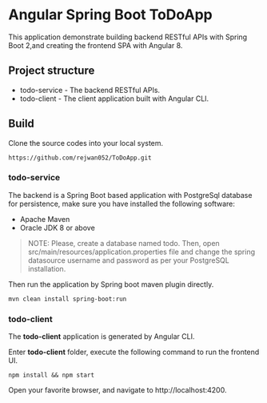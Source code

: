 # Angular Spring Boot ToDoApp

This application demonstrate building backend RESTful APIs with Spring Boot 2,and creating the frontend SPA with Angular 8.

## Project structure

* todo-service - The backend RESTful APIs.
* todo-client - The client application built with Angular CLI.

## Build 
Clone the source codes into your local system.

```
https://github.com/rejwan052/ToDoApp.git
```

### todo-service 

The backend is a Spring Boot based application with PostgreSql database for persistence, make sure you have installed the following software:

* Apache Maven
* Oracle JDK 8 or above

> NOTE: Please, create a database named todo. Then, open src/main/resources/application.properties file and change the spring datasource username and password as per your PostgreSQL installation.

Then run the application by Spring boot maven plugin directly.

```
mvn clean install spring-boot:run
```

### todo-client

The **todo-client** application is generated by Angular CLI. 

Enter **todo-client** folder, execute the following command to run the frontend UI.

```
npm install && npm start
```

Open your favorite browser, and navigate to http://localhost:4200.
